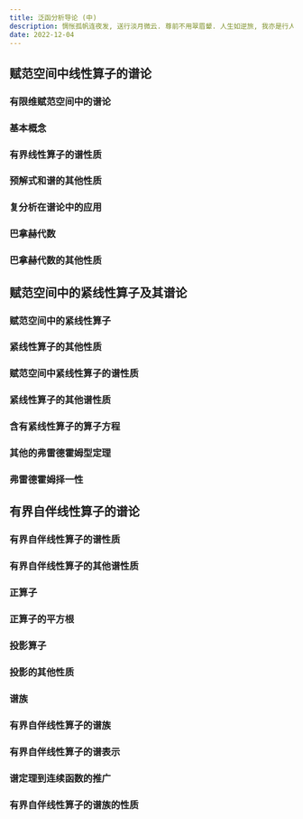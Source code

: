 ```yaml
---
title: 泛函分析导论 (中)
description: 惆怅孤帆连夜发, 送行淡月微云. 尊前不用翠眉颦. 人生如逆旅, 我亦是行人.
date: 2022-12-04
---
```


## 赋范空间中线性算子的谱论

### 有限维赋范空间中的谱论

### 基本概念

### 有界线性算子的谱性质

### 预解式和谱的其他性质

### 复分析在谱论中的应用

### 巴拿赫代数

### 巴拿赫代数的其他性质

## 赋范空间中的紧线性算子及其谱论

### 赋范空间中的紧线性算子

### 紧线性算子的其他性质

### 赋范空间中紧线性算子的谱性质

### 紧线性算子的其他谱性质

### 含有紧线性算子的算子方程

### 其他的弗雷德霍姆型定理

### 弗雷德霍姆择一性

## 有界自伴线性算子的谱论

### 有界自伴线性算子的谱性质

### 有界自伴线性算子的其他谱性质

### 正算子

### 正算子的平方根

### 投影算子

### 投影的其他性质

### 谱族

### 有界自伴线性算子的谱族

### 有界自伴线性算子的谱表示

### 谱定理到连续函数的推广

### 有界自伴线性算子的谱族的性质
